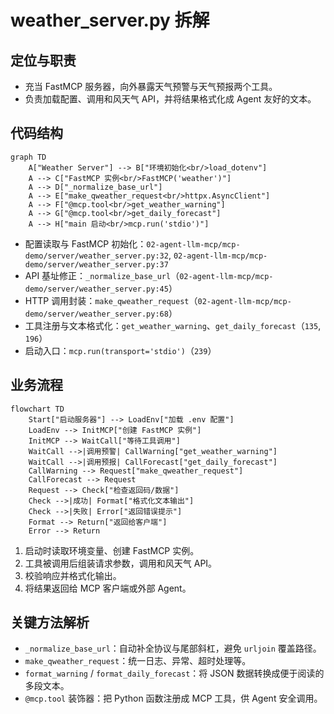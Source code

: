 # weather_server.py 拆解

## 定位与职责
- 充当 FastMCP 服务器，向外暴露天气预警与天气预报两个工具。
- 负责加载配置、调用和风天气 API，并将结果格式化成 Agent 友好的文本。

## 代码结构
```mermaid
graph TD
    A["Weather Server"] --> B["环境初始化<br/>load_dotenv"]
    A --> C["FastMCP 实例<br/>FastMCP('weather')"]
    A --> D["_normalize_base_url"]
    A --> E["make_qweather_request<br/>httpx.AsyncClient"]
    A --> F["@mcp.tool<br/>get_weather_warning"]
    A --> G["@mcp.tool<br/>get_daily_forecast"]
    A --> H["main 启动<br/>mcp.run('stdio')"]
```
- 配置读取与 FastMCP 初始化：`02-agent-llm-mcp/mcp-demo/server/weather_server.py:32`, `02-agent-llm-mcp/mcp-demo/server/weather_server.py:37`
- API 基址修正：`_normalize_base_url`（`02-agent-llm-mcp/mcp-demo/server/weather_server.py:45`）
- HTTP 调用封装：`make_qweather_request`（`02-agent-llm-mcp/mcp-demo/server/weather_server.py:68`）
- 工具注册与文本格式化：`get_weather_warning`、`get_daily_forecast`（`135`, `196`）
- 启动入口：`mcp.run(transport='stdio')`（`239`）

## 业务流程
```mermaid
flowchart TD
    Start["启动服务器"] --> LoadEnv["加载 .env 配置"]
    LoadEnv --> InitMCP["创建 FastMCP 实例"]
    InitMCP --> WaitCall["等待工具调用"]
    WaitCall -->|调用预警| CallWarning["get_weather_warning"]
    WaitCall -->|调用预报| CallForecast["get_daily_forecast"]
    CallWarning --> Request["make_qweather_request"]
    CallForecast --> Request
    Request --> Check["检查返回码/数据"]
    Check -->|成功| Format["格式化文本输出"]
    Check -->|失败| Error["返回错误提示"]
    Format --> Return["返回给客户端"]
    Error --> Return
```
1. 启动时读取环境变量、创建 FastMCP 实例。
2. 工具被调用后组装请求参数，调用和风天气 API。
3. 校验响应并格式化输出。
4. 将结果返回给 MCP 客户端或外部 Agent。

## 关键方法解析
- `_normalize_base_url`：自动补全协议与尾部斜杠，避免 `urljoin` 覆盖路径。
- `make_qweather_request`：统一日志、异常、超时处理等。
- `format_warning` / `format_daily_forecast`：将 JSON 数据转换成便于阅读的多段文本。
- `@mcp.tool` 装饰器：把 Python 函数注册成 MCP 工具，供 Agent 安全调用。
